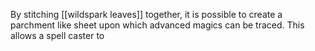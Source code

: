 By stitching [[wildspark leaves]] together, it is possible to create a parchment like sheet upon which advanced magics can be traced. This allows a spell caster to 